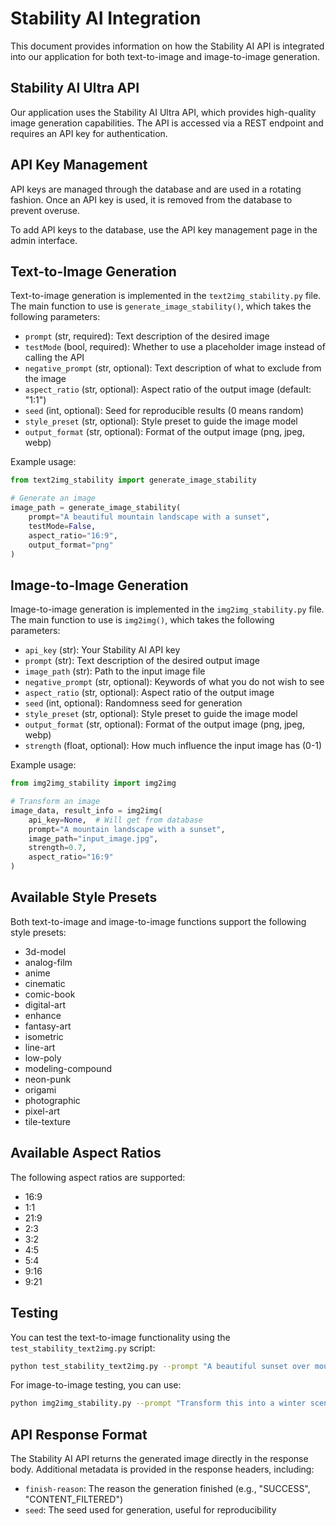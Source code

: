 # Stability AI Integration

This document provides information on how the Stability AI API is integrated into our application for both text-to-image and image-to-image generation.

## Stability AI Ultra API

Our application uses the Stability AI Ultra API, which provides high-quality image generation capabilities. The API is accessed via a REST endpoint and requires an API key for authentication.

## API Key Management

API keys are managed through the database and are used in a rotating fashion. Once an API key is used, it is removed from the database to prevent overuse.

To add API keys to the database, use the API key management page in the admin interface.

## Text-to-Image Generation

Text-to-image generation is implemented in the `text2img_stability.py` file. The main function to use is `generate_image_stability()`, which takes the following parameters:

- `prompt` (str, required): Text description of the desired image
- `testMode` (bool, required): Whether to use a placeholder image instead of calling the API
- `negative_prompt` (str, optional): Text description of what to exclude from the image
- `aspect_ratio` (str, optional): Aspect ratio of the output image (default: "1:1")
- `seed` (int, optional): Seed for reproducible results (0 means random)
- `style_preset` (str, optional): Style preset to guide the image model
- `output_format` (str, optional): Format of the output image (png, jpeg, webp)

Example usage:

```python
from text2img_stability import generate_image_stability

# Generate an image
image_path = generate_image_stability(
    prompt="A beautiful mountain landscape with a sunset",
    testMode=False,
    aspect_ratio="16:9",
    output_format="png"
)
```

## Image-to-Image Generation

Image-to-image generation is implemented in the `img2img_stability.py` file. The main function to use is `img2img()`, which takes the following parameters:

- `api_key` (str): Your Stability AI API key
- `prompt` (str): Text description of the desired output image
- `image_path` (str): Path to the input image file
- `negative_prompt` (str, optional): Keywords of what you do not wish to see
- `aspect_ratio` (str, optional): Aspect ratio of the output image
- `seed` (int, optional): Randomness seed for generation
- `style_preset` (str, optional): Style preset to guide the image model
- `output_format` (str, optional): Format of the output image (png, jpeg, webp)
- `strength` (float, optional): How much influence the input image has (0-1)

Example usage:

```python
from img2img_stability import img2img

# Transform an image
image_data, result_info = img2img(
    api_key=None,  # Will get from database
    prompt="A mountain landscape with a sunset",
    image_path="input_image.jpg",
    strength=0.7,
    aspect_ratio="16:9"
)
```

## Available Style Presets

Both text-to-image and image-to-image functions support the following style presets:

- 3d-model
- analog-film
- anime
- cinematic
- comic-book
- digital-art
- enhance
- fantasy-art
- isometric
- line-art
- low-poly
- modeling-compound
- neon-punk
- origami
- photographic
- pixel-art
- tile-texture

## Available Aspect Ratios

The following aspect ratios are supported:

- 16:9
- 1:1
- 21:9
- 2:3
- 3:2
- 4:5
- 5:4
- 9:16
- 9:21

## Testing

You can test the text-to-image functionality using the `test_stability_text2img.py` script:

```bash
python test_stability_text2img.py --prompt "A beautiful sunset over mountains" --aspect-ratio "16:9" --display
```

For image-to-image testing, you can use:

```bash
python img2img_stability.py --prompt "Transform this into a winter scene" --image "input.jpg" --strength 0.7 --display
```

## API Response Format

The Stability AI API returns the generated image directly in the response body. Additional metadata is provided in the response headers, including:

- `finish-reason`: The reason the generation finished (e.g., "SUCCESS", "CONTENT_FILTERED")
- `seed`: The seed used for generation, useful for reproducibility 